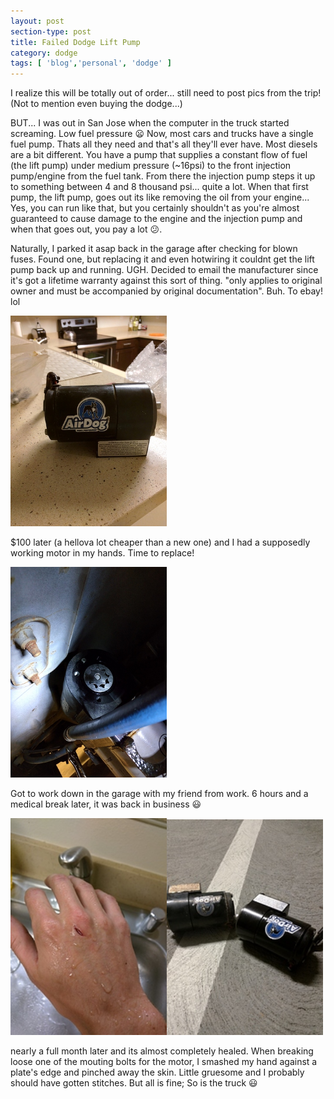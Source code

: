 ```yaml
---
layout: post
section-type: post
title: Failed Dodge Lift Pump
category: dodge
tags: [ 'blog','personal', 'dodge' ]
---
```

I realize this will be totally out of order... still need to post pics from the trip! (Not to mention even buying the dodge...)

BUT... I was out in San Jose when the computer in the truck started screaming. Low fuel pressure :frowning: Now, most cars and trucks have a single fuel pump. Thats all they need and that's all they'll ever have. Most diesels are a bit different. You have a pump that supplies a constant flow of fuel (the lift pump) under medium pressure (~16psi) to the front injection pump/engine from the fuel tank. From there the injection pump steps it up to something between 4 and 8 thousand psi... quite a lot. When that first pump, the lift pump, goes out its like removing the oil from your engine... Yes, you can run like that, but you certainly shouldn't as you're almost guaranteed to cause damage to the engine and the injection pump and when that goes out, you pay a lot :confused:.

Naturally, I parked it asap back in the garage after checking for blown fuses. Found one, but replacing it and even hotwiring it couldnt get the lift pump back up and running. UGH. Decided to email the manufacturer since it's got a lifetime warranty against this sort of thing. "only applies to original owner and must be accompanied by original documentation". Buh. To ebay! lol

<img src='/img/airdogoncounter.jpg' alt='Ebay Airdog on the counter' style='width: 250px;'/>

$100 later (a hellova lot cheaper than a new one) and I had a supposedly working motor in my hands. Time to replace!

<img src='/img/airdogopened.jpg' alt='Opened Airdog under the truck' style='width: 250px;'/>

Got to work down in the garage with my friend from work. 6 hours and a medical break later, it was back in business :smiley:

<img src='/img/handcut.jpg' alt='Opened Mercury Rack Pro Quad' style='width: 250px;'/><img src='/img/airdogssidebyside.jpg' alt='Opened Mercury Rack Pro Quad' style='width: 250px;'/>

nearly a full month later and its almost completely healed. When breaking loose one of the mouting bolts for the motor, I smashed my hand against a plate's edge and pinched away the skin. Little gruesome and I probably should have gotten stitches. But all is fine; So is the truck :smiley:

